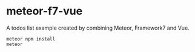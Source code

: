 # meteor-f7-vue

A todos list example created by combining Meteor, Framework7 and Vue. 

```
meteor npm install
meteor
```
